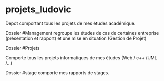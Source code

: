 # projets_ludovic
Depot comportant tous les projets de mes études académique.

Dossier #Management
regroupe les études de cas de certaines entreprise (présentation et rapport) et une mise en situation (Gestion de Projet)

Dossier #Projets

Comporte tous les projets informatiques de mes études (Web / c++ /UML /...)

Dossier #stage
comporte mes rapports de stages.

